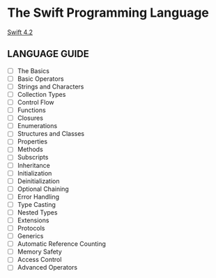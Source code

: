 # The Swift Programming Language

[Swift 4.2](https://docs.swift.org/swift-book)

## LANGUAGE GUIDE

- [ ] The Basics
- [ ] Basic Operators
- [ ] Strings and Characters
- [ ] Collection Types
- [ ] Control Flow
- [ ] Functions
- [ ] Closures
- [ ] Enumerations
- [ ] Structures and Classes
- [ ] Properties
- [ ] Methods
- [ ] Subscripts
- [ ] Inheritance
- [ ] Initialization
- [ ] Deinitialization
- [ ] Optional Chaining
- [ ] Error Handling
- [ ] Type Casting
- [ ] Nested Types
- [ ] Extensions
- [ ] Protocols
- [ ] Generics
- [ ] Automatic Reference Counting
- [ ] Memory Safety
- [ ] Access Control
- [ ] Advanced Operators
